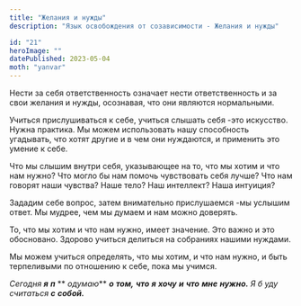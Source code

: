 ```yaml
---
title: "Желания и нужды"
description: "Язык освобождения от созависимости - Желания и нужды"

id: "21"
heroImage: ""
datePublished: 2023-05-04
moth: "yanvar"
---
```


Нести за себя ответственность означает нести ответственность и за свои желания
и нужды, осознавая, что они являются нормальными.

Учиться прислушиваться к себе, учиться слышать себя -это искусство. Нужна
практика. Мы можем использовать нашу способность угадывать, что хотят другие и
в чем они нуждаются, и применить это умение к себе.

Что мы слышим внутри себя, указывающее на то, что мы хотим и что нам нужно?
Что могло бы нам помочь чувствовать себя лучше? Что нам говорят наши чувства?
Наше тело? Наш интеллект? Наша интуиция?

Зададим себе вопрос, затем внимательно прислушаемся -мы услышим ответ. Мы
мудрее, чем мы думаем и нам можно доверять.

То, что мы хотим и что нам нужно, имеет значение. Это важно и это обосновано.
Здорово учиться делиться на собраниях нашими нуждами.

Мы можем учиться определять, что мы хотим, и что нам нужно, и быть терпеливыми
по отношению к себе, пока мы учимся.

_Сегодня_ **_я_** **_п_** ** _одумаю_** **_о_** **_том,_** **_что_** **_я_**
**_хочу_** **_и_** **_что_** **_мне_** **_нужно._** _Я_ _б_ _уду_ _считаться_
**_с_** **_собой._**
